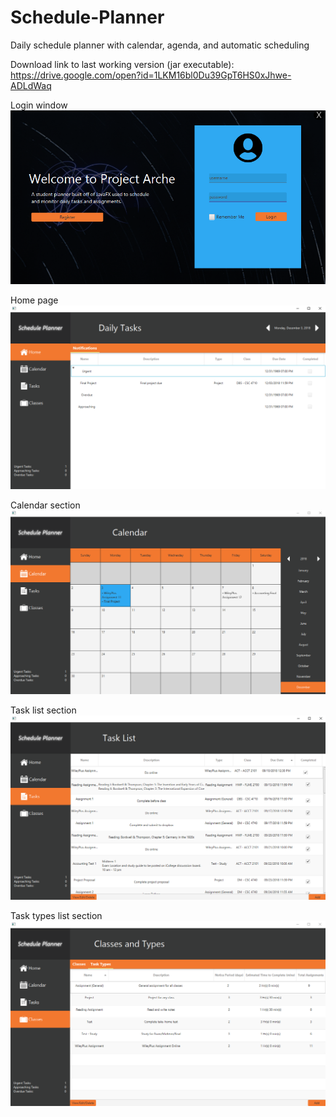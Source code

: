 # Schedule-Planner
Daily schedule planner with calendar, agenda, and automatic scheduling

Download link to last working version (jar executable):
https://drive.google.com/open?id=1LKM16bl0Du39GpT6HS0xJhwe-ADLdWaq

Login window
![alt text](https://raw.githubusercontent.com/charripaul/Schedule-Planner/master/Arche/src/resources/readme-pics/login.png)

Home page
![alt text](https://raw.githubusercontent.com/charripaul/Schedule-Planner/master/Arche/src/resources/readme-pics/home.png)

Calendar section
![alt text](https://raw.githubusercontent.com/charripaul/Schedule-Planner/master/Arche/src/resources/readme-pics/calendar.png)

Task list section
![alt text](https://raw.githubusercontent.com/charripaul/Schedule-Planner/master/Arche/src/resources/readme-pics/tasks.png)

Task types list section
![alt text](https://raw.githubusercontent.com/charripaul/Schedule-Planner/master/Arche/src/resources/readme-pics/tasktypes.png)
